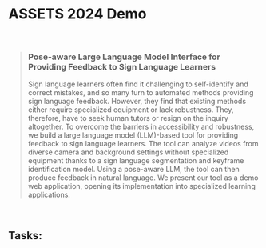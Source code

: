 # ASSETS 2024 Demo

<br>

> ### Pose-aware Large Language Model Interface for Providing Feedback to Sign Language Learners
> Sign language learners often find it challenging to self-identify and correct mistakes, and so many turn to automated methods providing sign language feedback. However, they find that existing methods either require specialized equipment or lack robustness. They, therefore, have to seek human tutors or resign on the inquiry altogether. To overcome the barriers in accessibility and robustness, we build a large language model (LLM)-based tool for providing feedback to sign language learners. The tool can analyze videos from diverse camera and background settings without specialized equipment thanks to a sign language segmentation and keyframe identification model. Using a pose-aware LLM, the tool can then produce feedback in natural language. We present our tool as a demo web application, opening its implementation into specialized learning applications.

<br>

## Tasks: 
